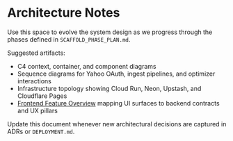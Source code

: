 # Architecture Notes

Use this space to evolve the system design as we progress through the
phases defined in `SCAFFOLD_PHASE_PLAN.md`.

Suggested artifacts:

- C4 context, container, and component diagrams
- Sequence diagrams for Yahoo OAuth, ingest pipelines, and optimizer
  interactions
- Infrastructure topology showing Cloud Run, Neon, Upstash, and
  Cloudflare Pages
- [Frontend Feature Overview](frontend_feature_overview.md) mapping UI
  surfaces to backend contracts and UX pillars

Update this document whenever new architectural decisions are captured
in ADRs or `DEPLOYMENT.md`.
